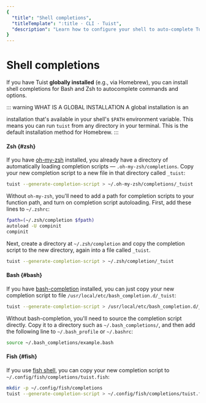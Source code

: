 ```yaml
---
{
  "title": "Shell completions",
  "titleTemplate": ":title · CLI · Tuist",
  "description": "Learn how to configure your shell to auto-complete Tuist commands."
}
---
```

# Shell completions

If you have Tuist **globally installed** (e.g., via Homebrew), you can install
shell completions for Bash and Zsh to autocomplete commands and options.

::: warning WHAT IS A GLOBAL INSTALLATION A global installation is an
<!-- -->
installation that's available in your shell's `$PATH` environment variable. This
means you can run `tuist` from any directory in your terminal. This is the
default installation method for Homebrew. :::

#### Zsh {#zsh}

If you have [oh-my-zsh](https://ohmyz.sh/) installed, you already have a
directory of automatically loading completion scripts —
`.oh-my-zsh/completions`. Copy your new completion script to a new file in that
directory called `_tuist`:

```bash
tuist --generate-completion-script > ~/.oh-my-zsh/completions/_tuist
```

Without `oh-my-zsh`, you'll need to add a path for completion scripts to your
function path, and turn on completion script autoloading. First, add these lines
to `~/.zshrc`:

```bash
fpath=(~/.zsh/completion $fpath)
autoload -U compinit
compinit
```

Next, create a directory at `~/.zsh/completion` and copy the completion script
to the new directory, again into a file called `_tuist`.

```bash
tuist --generate-completion-script > ~/.zsh/completion/_tuist
```

#### Bash {#bash}

If you have [bash-completion](https://github.com/scop/bash-completion)
installed, you can just copy your new completion script to file
`/usr/local/etc/bash_completion.d/_tuist`:

```bash
tuist --generate-completion-script > /usr/local/etc/bash_completion.d/_tuist
```

Without bash-completion, you'll need to source the completion script directly.
Copy it to a directory such as `~/.bash_completions/`, and then add the
following line to `~/.bash_profile` or `~/.bashrc`:

```bash
source ~/.bash_completions/example.bash
```

#### Fish {#fish}

If you use [fish shell](https://fishshell.com), you can copy your new completion
script to `~/.config/fish/completions/tuist.fish`:

```bash
mkdir -p ~/.config/fish/completions
tuist --generate-completion-script > ~/.config/fish/completions/tuist.fish
```
